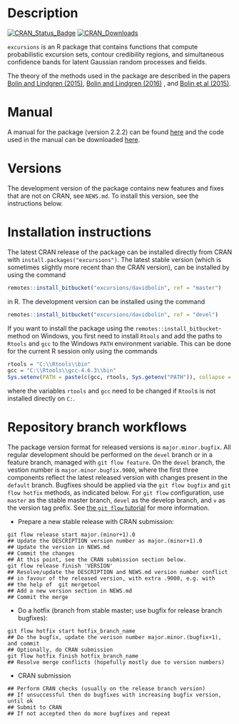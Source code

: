 # Description #

[![CRAN_Status_Badge](http://www.r-pkg.org/badges/version-last-release/excursions)](https://cran.r-project.org/package=excursions)
[![CRAN_Downloads](https://cranlogs.r-pkg.org/badges/grand-total/excursions)](https://cranlogs.r-pkg.org/badges/grand-total/excursions)

`excursions` is an R package that contains functions that compute probabilistic excursion sets, contour credibility regions, and simultaneous confidence bands for latent Gaussian random processes and fields.

The theory of the methods used in the package are described in the papers [Bolin and Lindgren (2015)](http://onlinelibrary.wiley.com/doi/10.1111/rssb.12055/abstract), [Bolin and Lindgren (2016)](http://www.tandfonline.com/doi/full/10.1080/10618600.2016.1228537) , and [Bolin et al (2015)](http://www3.stat.sinica.edu.tw/statistica/j25n1/J25N120/J25N120.html).


# Manual #
A manual for the package (version 2.2.2) can be found [here](http://www.math.chalmers.se/~bodavid/software/excursions/excursions_manual_v2.pdf) and the code used in the manual can be downloaded [here](http://www.math.chalmers.se/~bodavid/software/excursions/code.zip).

# Versions #
The development version of the package contains new features and fixes that are not on CRAN, see `NEWS.md`. To install this version, see the instructions below.

# Installation instructions #
The latest CRAN release of the package can be installed directly from CRAN with `install.packages("excursions")`.
The latest stable version (which is sometimes slightly more recent than the CRAN version), can be installed by using the command
```r
remotes::install_bitbucket("excursions/davidbolin", ref = "master")
```
in R. The development version can be installed using the command
```r
remotes::install_bitbucket("excursions/davidbolin", ref = "devel")
```

If you want to install the package using the `remotes::install_bitbucket`-method on Windows, you first need to install `Rtools` and add the paths to `Rtools` and `gcc` to the Windows `PATH` environment variable. This can be done for the current R session only using the commands
```r
rtools = "C:\\Rtools\\bin"
gcc = "C:\\Rtools\\gcc-4.6.3\\bin"
Sys.setenv(PATH = paste(c(gcc, rtools, Sys.getenv("PATH")), collapse = ";"))
```
where the variables `rtools` and `gcc` need to be changed if `Rtool`s is not installed directly on `C:`.

# Repository branch workflows #
The package version format for released versions is `major.minor.bugfix`. All regular development should be performed on the `devel` branch or in a feature branch, managed with `git flow feature`. On the `devel` branch, the vestion number is `major.minor.bugfix.9000`, where the first three components reflect the latest released version with changes present in the `default` branch. Bugfixes should be applied via the `git flow bugfix` and `git flow hotfix` methods, as indicated below. For `git flow` configuration, use `master` as the stable master branch, `devel` as the develop branch, and `v` as the version tag prefix. See [the `git flow` tutorial](https://www.atlassian.com/git/tutorials/comparing-workflows/gitflow-workflow) for more information.

  * Prepare a new stable release with CRAN submission:
```
git flow release start major.(minor+1).0
## Update the DESCRIPTION version number as major.(minor+1).0
## Update the version in NEWS.md
## Commit the changes
## At this point, see the CRAN submission section below.
git flow release finish 'VERSION'
## Resolve/update the DESCRIPTION and NEWS.md version number conflict
## in favour of the released version, with extra .9000, e.g. with
## the help of  git mergetool
## Add a new version section in NEWS.md
## Commit the merge
```
  * Do a hotfix (branch from stable master; use bugfix for release branch bugfixes):
```
git flow hotfix start hotfix_branch_name
## Do the bugfix, update the verison number major.minor.(bugfix+1), and commit
## Optionally, do CRAN submission
git flow hotfix finish hotfix_branch_name
## Resolve merge conflicts (hopefully mostly due to version numbers)
```
  * CRAN submission
```
## Perform CRAN checks (usually on the release branch version)
## If unsuccessful then do bugfixes with increasing bugfix version, until ok
## Submit to CRAN
## If not accepted then do more bugfixes and repeat
```
